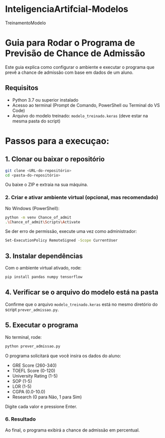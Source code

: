 # InteligenciaArtifcial-Modelos
TreinamentoModelo


# Guia para Rodar o Programa de Previsão de Chance de Admissão

Este guia explica como configurar o ambiente e executar o programa que prevê a chance de admissão com base em dados de um aluno.


## Requisitos

- Python 3.7 ou superior instalado
- Acesso ao terminal (Prompt de Comando, PowerShell ou Terminal do VS Code)
- Arquivo do modelo treinado: `modelo_treinado.keras` (deve estar na mesma pasta do script)


# Passos para a execuçao:

## 1. Clonar ou baixar o repositório

```bash
git clone <URL-do-repositório>
cd <pasta-do-repositório>
```

Ou baixe o ZIP e extraia na sua máquina.


### 2. Criar e ativar ambiente virtual (opcional, mas recomendado)

No Windows (PowerShell):

```bash
python -m venv Chance_of_admit
.\Chance_of_admit\Scripts\Activate
```

Se der erro de permissão, execute uma vez como administrador:

```bash
Set-ExecutionPolicy RemoteSigned -Scope CurrentUser
```


## 3. Instalar dependências

Com o ambiente virtual ativado, rode:

```bash
pip install pandas numpy tensorflow
```


## 4. Verificar se o arquivo do modelo está na pasta

Confirme que o arquivo `modelo_treinado.keras` está no mesmo diretório do script `prever_admissao.py`.


## 5. Executar o programa

No terminal, rode:

```bash
python prever_admissao.py
```

O programa solicitará que você insira os dados do aluno:

* GRE Score (260-340)
* TOEFL Score (0-120)
* University Rating (1-5)
* SOP (1-5)
* LOR (1-5)
* CGPA (0.0-10.0)
* Research (0 para Não, 1 para Sim)

Digite cada valor e pressione Enter.


### 6. Resultado

Ao final, o programa exibirá a chance de admissão em percentual.



